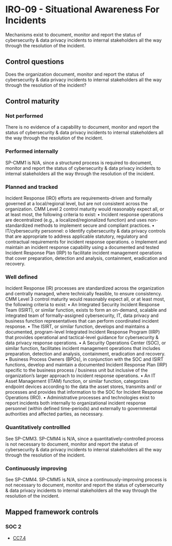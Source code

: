 # IRO-09 - Situational Awareness For Incidents
Mechanisms exist to document, monitor and report the status of cybersecurity & data privacy incidents to internal stakeholders all the way through the resolution of the incident.
## Control questions
Does the organization document, monitor and report the status of cybersecurity & data privacy incidents to internal stakeholders all the way through the resolution of the incident?
## Control maturity
### Not performed
There is no evidence of a capability to document, monitor and report the status of cybersecurity & data privacy incidents to internal stakeholders all the way through the resolution of the incident.
### Performed internally
SP-CMM1 is N/A, since a structured process is required to document, monitor and report the status of cybersecurity & data privacy incidents to internal stakeholders all the way through the resolution of the incident.
### Planned and tracked
Incident Response (IRO) efforts are requirements-driven and formally governed at a local/regional level, but are not consistent across the organization. CMM Level 2 control maturity would reasonably expect all, or at least most, the following criteria to exist:
•	Incident response operations are decentralized (e.g., a localized/regionalized function) and uses non-standardized methods to implement secure and compliant practices.
•	IT/cybersecurity personnel:
o	Identify cybersecurity & data privacy controls that are appropriate to address applicable statutory, regulatory and contractual requirements for incident response operations. 
o	Implement and maintain an incident response capability using a documented and tested Incident Response Plan (IRP) to facilitate incident management operations that cover preparation, detection and analysis, containment, eradication and recovery.
### Well defined
Incident Response (IR) processes are standardized across the organization and centrally managed, where technically feasible, to ensure consistency. CMM Level 3 control maturity would reasonably expect all, or at least most, the following criteria to exist:
•	An Integrated Security Incident Response Team (ISIRT), or similar function, exists to form an on-demand, scalable and integrated team of formally-assigned cybersecurity, IT, data privacy and business function representatives that can perform coordinated incident response.
•	The ISIRT, or similar function, develops and maintains a documented, program-level Integrated Incident Response Program (IIRP) that provides operational and tactical-level guidance for cybersecurity & data privacy response operations.
•	A Security Operations Center (SOC), or similar function, facilitates incident management operations that includes preparation, detection and analysis, containment, eradication and recovery.
•	Business Process Owners (BPOs), in conjunction with the SOC and ISIRT functions, develop and maintain a documented Incident Response Plan (IRP) specific to the business process / business unit but inclusive of the organization’s larger approach to incident response operations.
•	An IT Asset Management (ITAM) function, or similar function, categorizes endpoint devices according to the data the asset stores, transmits and/ or processes and provides that information to the SOC for Incident Response Operations (IRO).
•	Administrative processes and technologies exist to report incidents both internally to organizational incident response personnel (within defined time-periods) and externally to governmental authorities and affected parties, as necessary.
### Quantitatively controllled
See SP-CMM3. SP-CMM4 is N/A, since a quantitatively-controlled process is not necessary to document, monitor and report the status of cybersecurity & data privacy incidents to internal stakeholders all the way through the resolution of the incident.
### Continuously improving
See SP-CMM4. SP-CMM5 is N/A, since a continuously-improving process is not necessary to document, monitor and report the status of cybersecurity & data privacy incidents to internal stakeholders all the way through the resolution of the incident.
## Mapped framework controls
### SOC 2
- [CC7.4](../soc2/cc74.md)